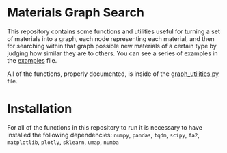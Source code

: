 # Materials Graph Search

This repository contains some functions and utilities useful for turning a set of materials into a graph, each node representing each material, and then for searching within that graph possible new materials of a certain type by judging how similar they are to others. You can see a series of examples in the [examples](../examples.ipynb) file.

All of the functions, properly documented, is inside of the [graph_utilities.py](../graph_utilities.py) file.


# Installation

For all of the functions in this repository to run it is necessary to have installed the following dependencies:
`numpy`, `pandas`, `tqdm`, `scipy`, `fa2`, `matplotlib`, `plotly`, `sklearn`, `umap`, `numba`
